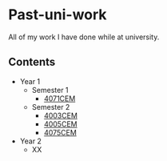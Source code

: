# Past-uni-work

All of my work I have done while at university.

## Contents

- Year 1
  - Semester 1
    - [4071CEM](Year%201/Semester%201/4071CEM)
  - Semester 2
    - [4003CEM](Year%201/Semester%202/4003CEM-Exam-Practise)
    - [4005CEM](Year%201/Semester%202/4005CEM)
    - [4075CEM](Year%201/Semester%202/4075CEM)
- Year 2
  - XX
